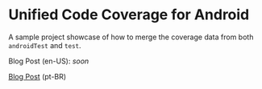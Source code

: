 # Unified Code Coverage for Android

A sample project showcase of how to merge the coverage data from both `androidTest` and `test`.

Blog Post (en-US): *soon*

[Blog Post](https://medium.com/android-dev-br/gerando-o-relat%C3%B3rio-de-cobertura-de-testes-unificado-com-jacoco-robolectric-e-espresso-c5f110dbf94f) (pt-BR)
